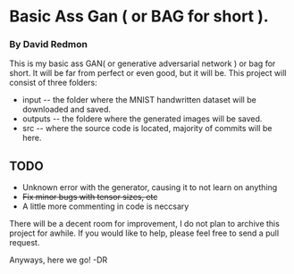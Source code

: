 # Basic Ass Gan ( or BAG for short ).
### By David Redmon

This is my basic ass GAN( or generative adversarial network ) or bag for short. It will be far from
perfect or even good, but it will be. 
This project will consist of three folders: 
 - input -- the folder where the MNIST handwritten dataset will be downloaded and saved.
 - outputs -- the foldere where the generated images will be saved.
 - src -- where the source code is located, majority of commits will be here.

## TODO
 - Unknown error with the generator, causing it to not learn on anything
 - ~~Fix minor bugs with tensor sizes, etc~~
 - A little more commenting in code is neccsary

There will be a decent room for improvement, I do not plan to archive this project for awhile.
If you would like to help, please feel free to send a pull request.

Anyways, here we go!
-DR
